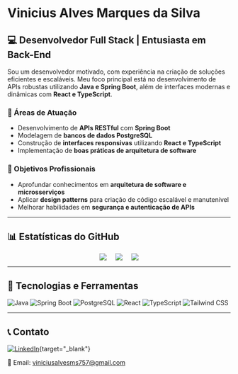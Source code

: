 # Vinicius Alves Marques da Silva

## 💻 Desenvolvedor Full Stack | Entusiasta em Back-End

Sou um desenvolvedor motivado, com experiência na criação de soluções eficientes e escaláveis. Meu foco principal está no desenvolvimento de APIs robustas utilizando **Java e Spring Boot**, além de interfaces modernas e dinâmicas com **React e TypeScript**.

### 📌 Áreas de Atuação
- Desenvolvimento de **APIs RESTful** com **Spring Boot**
- Modelagem de **bancos de dados PostgreSQL**
- Construção de **interfaces responsivas** utilizando **React e TypeScript**
- Implementação de **boas práticas de arquitetura de software**

### 🎯 Objetivos Profissionais
- Aprofundar conhecimentos em **arquitetura de software e microsserviços**
- Aplicar **design patterns** para criação de código escalável e manutenível
- Melhorar habilidades em **segurança e autenticação de APIs**

---

## 📊 Estatísticas do GitHub

<div style="display: flex; justify-content: center; align-items: center; gap: 20px;">
  <div style="text-align:center;">
    <img src="https://github-readme-stats.vercel.app/api?username=Vitenskapp&show_icons=true&theme=tokyonight" />
  </div>
  
  <div style="text-align:center;">
    <img src="https://github-readme-stats.vercel.app/api/top-langs/?username=Vitenskapp&layout=compact&theme=tokyonight" />
  </div>
  
  <div style="text-align:center;">
    <a href="https://git.io/streak-stats">
      <img src="https://streak-stats.demolab.com/?user=Vitenskapp&theme=tokyonight" />
    </a>
  </div>
</div>

---

## 🚀 Tecnologias e Ferramentas

![Java](https://img.shields.io/badge/Java-ED8B00?style=for-the-badge&logo=openjdk&logoColor=white)
![Spring Boot](https://img.shields.io/badge/Spring%20Boot-6DB33F?style=for-the-badge&logo=spring&logoColor=white)
![PostgreSQL](https://img.shields.io/badge/PostgreSQL-316192?style=for-the-badge&logo=postgresql&logoColor=white)
![React](https://img.shields.io/badge/React-61DAFB?style=for-the-badge&logo=react&logoColor=black)
![TypeScript](https://img.shields.io/badge/TypeScript-3178C6?style=for-the-badge&logo=typescript&logoColor=white)
![Tailwind CSS](https://img.shields.io/badge/Tailwind%20CSS-38B2AC?style=for-the-badge&logo=tailwind-css&logoColor=white)

---

## 📞 Contato

[![LinkedIn](https://img.shields.io/badge/LinkedIn-0077B5?style=for-the-badge&logo=linkedin&logoColor=white)](https://www.linkedin.com/in/vinicius-alves-9b17b3283){target="_blank"}

📧 Email: viniciusalvesms757@gmail.com

